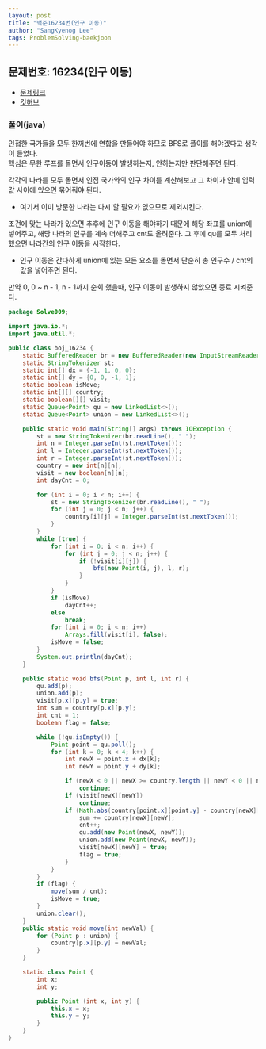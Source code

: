 ```yaml
---
layout: post
title: "백준16234번(인구 이동)"
author: "SangKyenog Lee"
tags: ProblemSolving-baekjoon
---
```


## 문제번호: 16234(인구 이동)
- [문제링크](https://www.acmicpc.net/problem/16234)
- [깃허브](https://github.com/sksk713/PS/blob/master/Solve009/boj_16234.java)

### 풀이(java)
인접한 국가들을 모두 한꺼번에 연합을 만들어야 하므로 BFS로 풀이를 해야겠다고 생각이 들었다.<br>
핵심은 무한 루프를 돌면서 인구이동이 발생하는지, 안하는지만 판단해주면 된다.

각각의 나라를 모두 돌면서 인접 국가와의 인구 차이를 계산해보고 그 차이가 안에 입력값 사이에 있으면 묶어줘야 된다.
- 여기서 이미 방문한 나라는 다시 할 필요가 없으므로 제외시킨다.

조건에 맞는 나라가 있으면 추후에 인구 이동을 해야하기 때문에 해당 좌표를 union에 넣어주고, 해당 나라의 인구를 계속 더해주고 cnt도 올려준다. 그 후에 qu를 모두 처리했으면 나라간의 인구 이동을 시작한다.
- 인구 이동은 간다하게 union에 있는 모든 요소를 돌면서 단순히 총 인구수 / cnt의 값을 넣어주면 된다.

만약 0, 0 ~ n - 1, n - 1까지 순회 했을때, 인구 이동이 발생하지 않았으면 종료 시켜준다.

```java
package Solve009;

import java.io.*;
import java.util.*;

public class boj_16234 {
    static BufferedReader br = new BufferedReader(new InputStreamReader(System.in));
    static StringTokenizer st;
    static int[] dx = {-1, 1, 0, 0};
    static int[] dy = {0, 0, -1, 1};
    static boolean isMove;
    static int[][] country;
    static boolean[][] visit;
    static Queue<Point> qu = new LinkedList<>();
    static Queue<Point> union = new LinkedList<>();

    public static void main(String[] args) throws IOException {
        st = new StringTokenizer(br.readLine(), " ");
        int n = Integer.parseInt(st.nextToken());
        int l = Integer.parseInt(st.nextToken());
        int r = Integer.parseInt(st.nextToken());
        country = new int[n][n];
        visit = new boolean[n][n];
        int dayCnt = 0;

        for (int i = 0; i < n; i++) {
            st = new StringTokenizer(br.readLine(), " ");
            for (int j = 0; j < n; j++) {
                country[i][j] = Integer.parseInt(st.nextToken());
            }
        }
        while (true) {
            for (int i = 0; i < n; i++) {
                for (int j = 0; j < n; j++) {
                    if (!visit[i][j]) {
                        bfs(new Point(i, j), l, r);
                    }
                }
            }
            if (isMove)
                dayCnt++;
            else
                break;
            for (int i = 0; i < n; i++)
                Arrays.fill(visit[i], false);
            isMove = false;
        }
        System.out.println(dayCnt);
    }

    public static void bfs(Point p, int l, int r) {
        qu.add(p);
        union.add(p);
        visit[p.x][p.y] = true;
        int sum = country[p.x][p.y];
        int cnt = 1;
        boolean flag = false;

        while (!qu.isEmpty()) {
            Point point = qu.poll();
            for (int k = 0; k < 4; k++) {
                int newX = point.x + dx[k];
                int newY = point.y + dy[k];

                if (newX < 0 || newX >= country.length || newY < 0 || newY >= country.length)
                    continue;
                if (visit[newX][newY])
                    continue;
                if (Math.abs(country[point.x][point.y] - country[newX][newY]) >= l && Math.abs(country[point.x][point.y] - country[newX][newY]) <= r) {
                    sum += country[newX][newY];
                    cnt++;
                    qu.add(new Point(newX, newY));
                    union.add(new Point(newX, newY));
                    visit[newX][newY] = true;
                    flag = true;
                }
            }
        }
        if (flag) {
            move(sum / cnt);
            isMove = true;
        }
        union.clear();
    }
    public static void move(int newVal) {
        for (Point p : union) {
            country[p.x][p.y] = newVal;
        }
    }

    static class Point {
        int x;
        int y;

        public Point (int x, int y) {
            this.x = x;
            this.y = y;
        }
    }
}
```